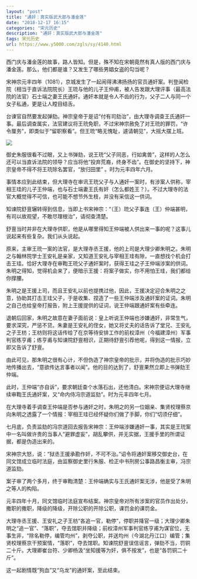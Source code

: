 ```yaml
---
layout: "post"
title: "通奸：真实版武大郎与潘金莲"
date: "2018-12-17 16:15"
categories: "宋元历史"
description: "通奸：真实版武大郎与潘金莲"
tags: 宋元历史
url: https://www.y5000.com/zgls/sy/4140.html
---
```






西门庆与潘金莲的故事，路人皆知。但是，殊不知在宋朝竟然有真人版的西门庆与潘金莲。那么，他们都是谁？又发生了哪些男娼女盗的勾当呢？

宋神宗元丰四年（1081），京城发生了一起闹得沸沸扬扬的官员通奸案。判登闻检院（相当于直诉法院院长）王珫与他的儿子王仲甫，被人告发跟大理评事（最高法院的法官）石士端之妻王氏通奸。通奸本就是令人不齿的行为，父子二人与同一个女子私通，更是让人瞠目结舌。

台谏官自然要发起弹劾。神宗皇帝于是诏“付有司劾治”，由大理寺调查王氏通奸一事。最后调查属实，法官建议将王珫免职，不过宋神宗赦免了对王珫的罪罚，“许令厘务”，即类似于“留职察看”。但王珫“略无愧耻，遽请朝见”，大摇大摆上班。

![](https://img.y5000.com/uploads/allimg/161028/1J045FM-0.jpg)

御史朱服很看不过眼，又上书弹劾，说王珫“父子同恶，行如禽兽”，这样的人怎么还可以当直诉法院的领导？应当将他“投弃荒裔，终身不齿”。在御史的坚持下，神宗皇帝不得不将王珫除名罢官，“放归田里”
。时为元丰四年六月。

事情本应到此结束，但大理寺在审讯王珫父子与人通奸一案时，有涉案人供称，宰相王珪的儿子王仲端，也与石士端妻王氏有奸（怎么都姓王？）。不过大理寺的法官大概觉得不可信，也可能不想节外生枝，并没有采信这一供词。

知谏院舒亶辗转得到信息，当即上书宋神宗：“（王）珫父子事连（王）仲端甚明，有司以故观望，不敢尽理根治”，请彻查清楚。

舒亶当时并非在大理寺供职，他是从哪里得知王仲端被人供出来一事的呢？这事儿说起来有些复杂。我们从头说起。

原来，主审王珫一案的法官，是大理寺丞王援，他的上司是大理少卿朱明之。朱明之与翰林院学士王安礼是亲家，又知道王安礼与宰相王珪有隙，一直想找个机会打击王珪。恰好大理寺在审鞫王珫父子通奸案时，获得王珪之子王仲端涉案的供词。朱明之得知，觉得机会来了，便暗示王援：将案子做实，你不用怕王珪，我们都给你撑腰。

朱明之是王援上司，而且王安礼以前也提携过他，因此，王援决定迎合朱明之之意，协助其打击王珪父子，于是收集、捏造了一些王仲端涉及通奸案的证词。朱明之自己也给皇帝打报告，附上王援提供的证词，说王仲端跟通奸案有些牵连。

退朝后回家，朱明之故意在妻子面前说：皇上听说王仲端也涉嫌通奸，非常生气，要求深究，严惩不贷。朱妻是王安礼的侄女，她又将丈夫的话告诉了堂兄、王安礼之子王枋；王枋则将这话传给了在京等待安排工作的前权漳州（今福建漳州）军事判官练亨甫；练亨甫与知谏院舒亶相识，正期待舒亶引荐他呢，得到这一情报，立即又告诉了舒亶。

由此可见，那朱明之很有心计，不但伪造了神宗皇帝的批示，并将伪造的批示巧妙地传播出去，“意欲传达言事者以闻”。他的目的达到了，舒亶果然立即上书弹劾王仲端。

此时，王仲端“亦自诉”，要求朝廷查个水落石出，还他清白。宋神宗便诏大理寺继续审鞫王氏通奸案，又“命内侍冯宗道监劾”。时为元丰四年七月。

在大理寺着手调查王仲端是否参与通奸之时，朱明之的另一位姻亲、集贤校理蔡京向朱明之透露了一个情报：宰相王珪已经怀疑你们做了手脚，你们“切须仔细”。

七月底，负责监劾的冯宗道回去报告宋神宗：王仲端涉嫌通奸一事，其实是王珫案中一名叫做许贵的当事人“避罪虚妄”，胡乱攀供，并无实据，王援手里的所谓证据，都是伪造出来的。

宋神宗大怒，说：“狱丞王援承勘作奸，不可不治。”诏令将通奸案移交御史台，在同文馆成立临时法庭，由监察御史里行朱服、检正中书刑房公事路昌衡主审，冯宗道监劾。

案子审了两个多月，终于审鞫清楚：王仲端确实与王氏通奸案无涉，他是受了朱明之等人的构陷。

元丰四年十月，同文馆临时法庭宣布结案。神宗皇帝对所有涉案的官员作出处分，撒职的撒职，降级的降级，开除公职的开除公职，课罚金的课罚金。

大理寺丞王援、王安礼之子王枋“各追一官，勒停”，停职并降官一级；大理少卿朱明之“追一官”、“落职”，夺去馆职并降级；前权漳州军事判官练亨甫为谋官位，无事生非，“除名勒停，编管均州”，剥夺公职，并送均州（今湖北丹江口）编管；集贤校理蔡京干预案情，“落职”，夺去馆职。知谏院舒亶误信谣言，弹劾不当，罚铜二十斤。大理卿崔台符、少卿杨汲“坐知援等为奸，俱不按发”，也是“各罚铜二十斤”。

这一起剧情既“狗血”又“乌龙”的通奸案，至此结束。
